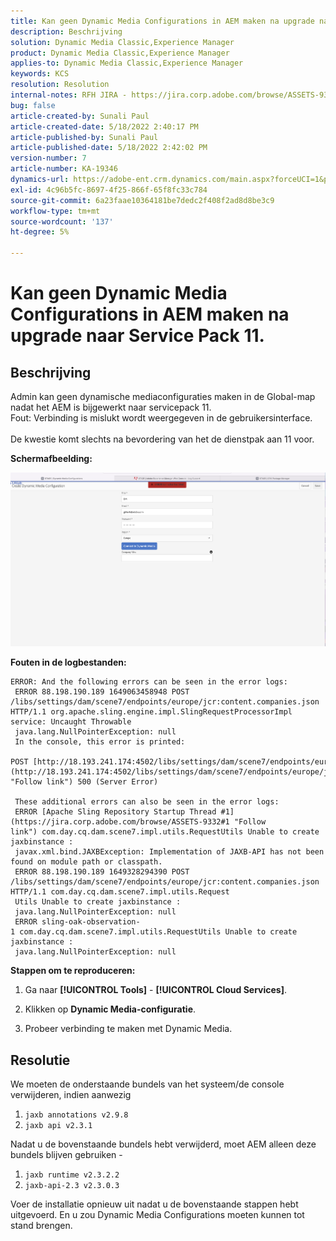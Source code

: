 ```yaml
---
title: Kan geen Dynamic Media Configurations in AEM maken na upgrade naar Service Pack 11.
description: Beschrijving
solution: Dynamic Media Classic,Experience Manager
product: Dynamic Media Classic,Experience Manager
applies-to: Dynamic Media Classic,Experience Manager
keywords: KCS
resolution: Resolution
internal-notes: RFH JIRA - https://jira.corp.adobe.com/browse/ASSETS-9332
bug: false
article-created-by: Sunali Paul
article-created-date: 5/18/2022 2:40:17 PM
article-published-by: Sunali Paul
article-published-date: 5/18/2022 2:42:02 PM
version-number: 7
article-number: KA-19346
dynamics-url: https://adobe-ent.crm.dynamics.com/main.aspx?forceUCI=1&pagetype=entityrecord&etn=knowledgearticle&id=f2ac3e69-b8d6-ec11-a7b5-000d3a3adbfc
exl-id: 4c96b5fc-8697-4f25-866f-65f8fc33c784
source-git-commit: 6a23faae10364181be7dedc2f408f2ad8d8be3c9
workflow-type: tm+mt
source-wordcount: '137'
ht-degree: 5%

---
```


# Kan geen Dynamic Media Configurations in AEM maken na upgrade naar Service Pack 11.

## Beschrijving

Admin kan geen dynamische mediaconfiguraties maken in de Global-map nadat het AEM is bijgewerkt naar servicepack 11.
<br>Fout: Verbinding is mislukt wordt weergegeven in de gebruikersinterface.<br><br>
De kwestie komt slechts na bevordering van het de dienstpak aan 11 voor.

<b>Schermafbeelding:</b>

![](assets/___f3ac3e69-b8d6-ec11-a7b5-000d3a3adbfc___.png)

<b>Fouten in de logbestanden:</b>

```
ERROR: And the following errors can be seen in the error logs:
 ERROR 88.198.190.189 1649063458948 POST /libs/settings/dam/scene7/endpoints/europe/jcr:content.companies.json HTTP/1.1 org.apache.sling.engine.impl.SlingRequestProcessorImpl service: Uncaught Throwable
 java.lang.NullPointerException: null
 In the console, this error is printed:
 POST [http://18.193.241.174:4502/libs/settings/dam/scene7/endpoints/europe/jcr:content.companies.json](http://18.193.241.174:4502/libs/settings/dam/scene7/endpoints/europe/jcr:content.companies.json "Follow link") 500 (Server Error)

 These additional errors can also be seen in the error logs:
 ERROR [Apache Sling Repository Startup Thread #1](https://jira.corp.adobe.com/browse/ASSETS-9332#1 "Follow link") com.day.cq.dam.scene7.impl.utils.RequestUtils Unable to create jaxbinstance :
 javax.xml.bind.JAXBException: Implementation of JAXB-API has not been found on module path or classpath.
 ERROR 88.198.190.189 1649328294390 POST /libs/settings/dam/scene7/endpoints/europe/jcr:content.companies.json HTTP/1.1 com.day.cq.dam.scene7.impl.utils.Request
 Utils Unable to create jaxbinstance :
 java.lang.NullPointerException: null
 ERROR sling-oak-observation-1 com.day.cq.dam.scene7.impl.utils.RequestUtils Unable to create jaxbinstance :
 java.lang.NullPointerException: null
```

<b>Stappen om te reproduceren:</b>

1. Ga naar **[!UICONTROL Tools]** - **[!UICONTROL Cloud Services]**.

2. Klikken op **Dynamic Media-configuratie**.

3. Probeer verbinding te maken met Dynamic Media.


## Resolutie


We moeten de onderstaande bundels van het systeem/de console verwijderen, indien aanwezig

1. `jaxb annotations v2.9.8`
2. `jaxb api v2.3.1`


Nadat u de bovenstaande bundels hebt verwijderd, moet AEM alleen deze bundels blijven gebruiken -

1. `jaxb runtime v2.3.2.2`
2. `jaxb-api-2.3 v2.3.0.3`


Voer de installatie opnieuw uit nadat u de bovenstaande stappen hebt uitgevoerd. En u zou Dynamic Media Configurations moeten kunnen tot stand brengen.
